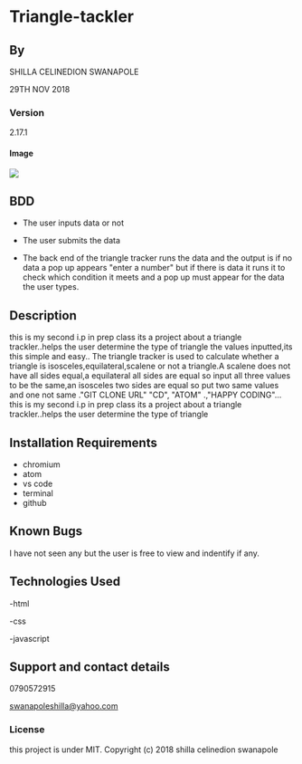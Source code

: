 # Triangle-tackler

## By 
 SHILLA CELINEDION SWANAPOLE
 
 29TH NOV 2018
 
 ### Version
 2.17.1
 
 #### Image
 <img src="http://mathworld.wolfram.com/images/eps-gif/Triangles_750.gif">
 
 ## BDD
- The user inputs data or not

- The user submits the data

- The back end of the triangle tracker runs the data and the output is if no data a pop up appears "enter a number" but if there is data it runs it to check which condition it meets and a pop up must appear for the data the user types.
 
## Description
this is my second i.p in prep class its a project about a triangle trackler..helps the user determine the type of triangle the values inputted,its this simple and easy..
The triangle tracker is used to calculate whether a triangle is isosceles,equilateral,scalene or not a triangle.A scalene does not have all sides equal,a equilateral all sides are equal so input all three values to be the same,an isosceles two sides are equal so put two same values and one not same ."GIT CLONE URL" "CD", "ATOM" .,"HAPPY CODING"...
this is my second i.p in prep class its a project about a triangle trackler..helps the user determine the type of triangle

## Installation Requirements
* chromium
* atom
* vs code
* terminal
* github

## Known Bugs
I have not seen any but the user is free to view and indentify if any.

## Technologies Used
-html

-css

-javascript


## Support and contact details
0790572915

swanapoleshilla@yahoo.com

### License
this project is under MIT.
Copyright (c) 2018 shilla celinedion swanapole

